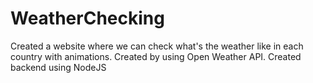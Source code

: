 # WeatherChecking
Created a website where we can check what's the weather like in each country with animations. Created by using Open Weather API.
Created backend using NodeJS
